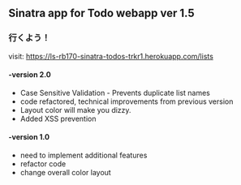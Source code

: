 ## Sinatra app for Todo webapp ver 1.5 ##

### 行くよう！ ###

visit: https://ls-rb170-sinatra-todos-trkr1.herokuapp.com/lists

#### -version 2.0 ###
- Case Sensitive Validation - Prevents duplicate list names
- code refactored, technical improvements from previous version
- Layout color will make you dizzy.
- Added XSS prevention


#### -version 1.0 ###
- need to implement additional features
- refactor code
- change overall color layout
